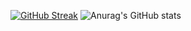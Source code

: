 <a href="https://git.io/streak-stats"><img src="https://streak-stats.demolab.com?user=Newman-a&theme=highcontrast&hide_border=true" alt="GitHub Streak" /></a>
![Anurag's GitHub stats](https://github-readme-stats.vercel.app/api?username=Newman-a&show_icons=true&theme=highcontrast)
